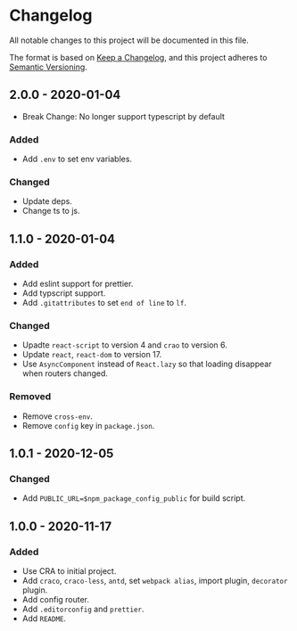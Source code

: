 # Changelog

All notable changes to this project will be documented in this file.

The format is based on [Keep a Changelog](https://keepachangelog.com/en/1.0.0/),
and this project adheres to [Semantic Versioning](https://semver.org/spec/v2.0.0.html).

## 2.0.0 - 2020-01-04

* Break Change: No longer support typescript by default

### Added

* Add `.env` to set env variables.

### Changed

* Update deps.
* Change ts to js.

## 1.1.0 - 2020-01-04

### Added

* Add eslint support for prettier.
* Add typscript support.
* Add `.gitattributes` to set `end of line` to `lf`.

### Changed

* Upadte `react-script` to version 4 and `crao` to version 6.
* Update `react`, `react-dom` to version 17.
* Use `AsyncComponent` instead of `React.lazy` so that loading disappear when routers changed.

### Removed

* Remove `cross-env`.
* Remove `config` key in `package.json`.

## 1.0.1 - 2020-12-05

### Changed

- Add `PUBLIC_URL=$npm_package_config_public` for build script.

## 1.0.0 - 2020-11-17

### Added

- Use CRA to initial project.
- Add `craco`, `craco-less`, `antd`, set `webpack alias`, import plugin, `decorator` plugin.
- Add config router.
- Add `.editorconfig` and `prettier`.
- Add `README`.
